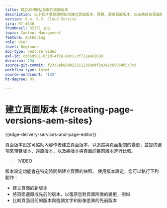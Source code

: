 ```yaml
---
title: 建立AEM網站頁面的頁面版本
description: 以下影片重點說明如何建立頁面版本、預覽、還原頁面版本，以及將目前頁面版本與已儲存的頁面版本進行比較。
version: 6.4, 6.5, Cloud Service
jira: KT-4630
thumbnail: 32151.jpg
topic: Content Management
feature: Authoring
role: User
level: Beginner
doc-type: Feature Video
exl-id: cc659581-031d-4f2a-90c1-cf721e481689
duration: 294
source-git-commit: f23c2ab86d42531113690df2e342c65060b5c7cd
workflow-type: tm+mt
source-wordcount: '143'
ht-degree: 0%

---
```


# 建立頁面版本 {#creating-page-versions-aem-sites}

{{edge-delivery-services-and-page-editor}}

頁面版本設定可協助內容作者建立頁面版本，以追蹤與頁面相關的變更，並提供選項來預覽版本、還原版本，以及將版本與頁面的目前版本進行比較。

>[!VIDEO](https://video.tv.adobe.com/v/32151?quality=12&learn=on)

版本設定功能會在特定時間點建立頁面的快照。 使用版本設定，您可以執行下列動作：
* 建立頁面的新版本
* 將頁面還原成先前的版本，以復原您對頁面所做的變更，例如
* 比較頁面目前的版本與強調文字和影像差異的先前版本
